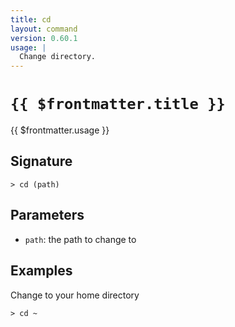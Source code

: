 ```yaml
---
title: cd
layout: command
version: 0.60.1
usage: |
  Change directory.
---
```


# `{{ $frontmatter.title }}`

<div style='white-space: pre-wrap;'>{{ $frontmatter.usage }}</div>

## Signature

`> cd (path)`

## Parameters

- `path`: the path to change to

## Examples

Change to your home directory

```shell
> cd ~
```
